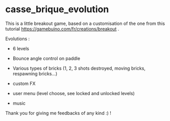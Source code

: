 # casse_brique_evolution

This is a little breakout game, based on a customisation of the one from this tutorial https://gamebuino.com/fr/creations/breakout .

Evolutions :

- 6 levels

- Bounce angle control on paddle

- Various types of bricks (1, 2, 3 shots destroyed, moving bricks, respawning bricks...)

- custom FX

- user menu (level choose, see locked and unlocked levels)

- music


Thank you for giving me feedbacks of any kind :) !
